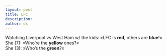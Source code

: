 ```yaml
---
layout: post
title: LFC
description:
author: ds
---
```


Watching Liverpool vs West Ham w/ the kids: »LFC is __red__, others are __blue__!«  
She (7): »Who’re the __yellow__ ones?«  
She (3): »Who’s the __green__?«
